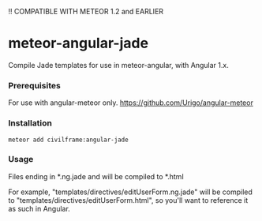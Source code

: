 !! COMPATIBLE WITH METEOR 1.2 and EARLIER

# meteor-angular-jade
Compile Jade templates for use in meteor-angular, with Angular 1.x.

### Prerequisites
For use with angular-meteor only. https://github.com/Urigo/angular-meteor

### Installation
```meteor add civilframe:angular-jade```

### Usage
Files ending in *.ng.jade and will be compiled to *.html

For example, "templates/directives/editUserForm.ng.jade" will be compiled to "templates/directives/editUserForm.html", so you'll want to reference it as such in Angular.

